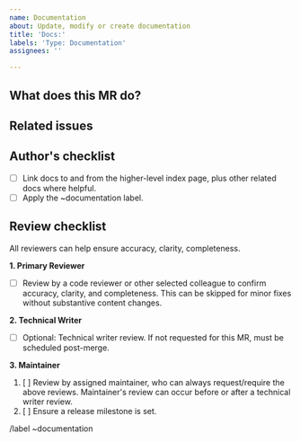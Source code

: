 ```yaml
---
name: Documentation
about: Update, modify or create documentation
title: 'Docs:'
labels: 'Type: Documentation'
assignees: ''

---
```


<!-- Mention "documentation" or "docs" in the MR title -->
<!-- For changing documentation location use the "Change documentation location" template -->

## What does this MR do?

<!-- Briefly describe what this MR is about. -->

## Related issues

<!-- Link related issues below. Insert the issue link or reference after the word "Closes" if merging this should automatically close it. -->

## Author's checklist
- [ ] Link docs to and from the higher-level index page, plus other related docs where helpful.
- [ ] Apply the ~documentation label.

## Review checklist

All reviewers can help ensure accuracy, clarity, completeness.

**1. Primary Reviewer**

* [ ] Review by a code reviewer or other selected colleague to confirm accuracy, clarity, and completeness. This can be skipped for minor fixes without substantive content changes.

**2. Technical Writer**

* [ ] Optional: Technical writer review. If not requested for this MR, must be scheduled post-merge.

**3. Maintainer**

1. [ ] Review by assigned maintainer, who can always request/require the above reviews. Maintainer's review can occur before or after a technical writer review.
1. [ ] Ensure a release milestone is set.

/label ~documentation
